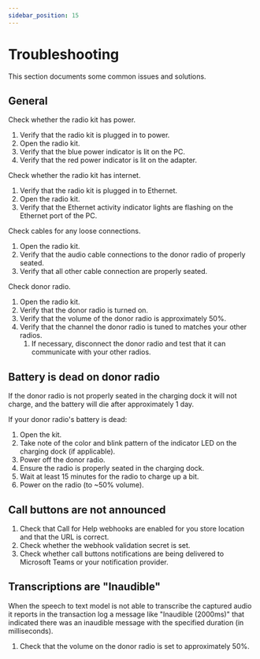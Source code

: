 ```yaml
---
sidebar_position: 15
---
```


# Troubleshooting

This section documents some common issues and solutions.

## General
Check whether the radio kit has power.
1. Verify that the radio kit is plugged in to power.
2. Open the radio kit.
3. Verify that the blue power indicator is lit on the PC.
4. Verify that the red power indicator is lit on the adapter.

Check whether the radio kit has internet.
1. Verify that the radio kit is plugged in to Ethernet.
2. Open the radio kit.
3. Verify that the Ethernet activity indicator lights are flashing on the Ethernet port of the PC.

Check cables for any loose connections.
1. Open the radio kit.
2. Verify that the audio cable connections to the donor radio of properly seated.
3. Verify that all other cable connection are properly seated.

Check donor radio.
1. Open the radio kit.
2. Verify that the donor radio is turned on.
3. Verify that the volume of the donor radio is approximately 50%.
4. Verify that the channel the donor radio is tuned to matches your other radios.
   1. If necessary, disconnect the donor radio and test that it can communicate with your other radios.

## Battery is dead on donor radio
If the donor radio is not properly seated in the charging dock it will not charge, and the battery will die after approximately 1 day. 

If your donor radio's battery is dead:
1. Open the kit.
2. Take note of the color and blink pattern of the indicator LED on the charging dock (if applicable).
3. Power off the donor radio.
4. Ensure the radio is properly seated in the charging dock.
5. Wait at least 15 minutes for the radio to charge up a bit.
6. Power on the radio (to ~50% volume).

## Call buttons are not announced
1. Check that Call for Help webhooks are enabled for you store location and that the URL is correct.
2. Check whether the webhook validation secret is set.
3. Check whether call buttons notifications are being delivered to Microsoft Teams or your notification provider.

## Transcriptions are "Inaudible"
When the speech to text model is not able to transcribe the captured audio it reports in the transaction log a message like "Inaudible (2000ms)" that indicated there was an inaudible message with the specified duration (in milliseconds).
1. Check that the volume on the donor radio is set to approximately 50%.
 
